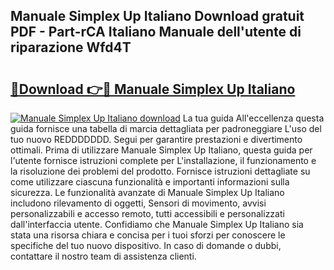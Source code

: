 ## Manuale Simplex Up Italiano Download gratuit PDF - Part-rCA Italiano Manuale dell'utente di riparazione Wfd4T

# <h2><a href="http://dfesqu.blite.top/?on=Manuale+Simplex+Up+Italiano">🔗Download 👉🔴 Manuale Simplex Up Italiano</a></h2>

[![Manuale Simplex Up Italiano download](https://i.imgur.com/lujVjoI.png)](http://dfesqu.blite.top/?on=Manuale+Simplex+Up+Italiano)
La tua guida All'eccellenza questa guida fornisce una tabella di marcia dettagliata per padroneggiare L'uso del tuo nuovo REDDDDDDD. Segui per garantire prestazioni e divertimento ottimali. Prima di utilizzare Manuale Simplex Up Italiano, questa guida per l'utente fornisce istruzioni complete per L'installazione, il funzionamento e la risoluzione dei problemi del prodotto. Fornisce istruzioni dettagliate su come utilizzare ciascuna funzionalità e importanti informazioni sulla sicurezza. Le funzionalità avanzate di Manuale Simplex Up Italiano includono rilevamento di oggetti, Sensori di movimento, avvisi personalizzabili e accesso remoto, tutti accessibili e personalizzati dall'interfaccia utente. Confidiamo che Manuale Simplex Up Italiano sia stata una risorsa chiara e concisa per i tuoi sforzi per conoscere le specifiche del tuo nuovo dispositivo. In caso di domande o dubbi, contattare il nostro team di assistenza clienti.
